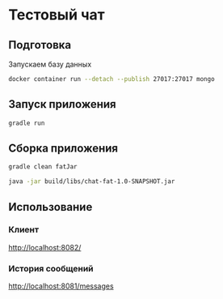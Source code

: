 # Тестовый чат

## Подготовка
Запускаем базу данных
```bash
docker container run --detach --publish 27017:27017 mongo
```

## Запуск приложения
```bash
gradle run
```

## Сборка приложения
```bash
gradle clean fatJar
```
```bash
java -jar build/libs/chat-fat-1.0-SNAPSHOT.jar
```

## Использование
### Клиент
[http://localhost:8082/](http://localhost:8082/)

### История сообщений
[http://localhost:8081/messages](http://localhost:8081/messages)